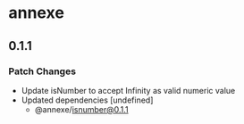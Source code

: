 # annexe

## 0.1.1
### Patch Changes

- Update isNumber to accept Infinity as valid numeric value
- Updated dependencies [undefined]
  - @annexe/isnumber@0.1.1
